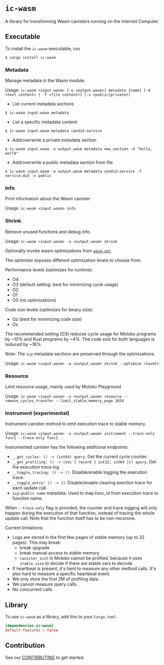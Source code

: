 # `ic-wasm`

A library for transforming Wasm canisters running on the Internet Computer

## Executable

To install the `ic-wasm` executable, run

```
$ cargo install ic-wasm
```

### Metadata

Manage metadata in the Wasm module.

Usage: `ic-wasm <input.wasm> [-o <output.wasm>] metadata [name] [-d <text content> | -f <file content>] [-v <public|private>]`

* List current metadata sections
```
$ ic-wasm input.wasm metadata
```

* List a specific metadata content
```
$ ic-wasm input.wasm metadata candid:service
```

* Add/overwrite a private metadata section
```
$ ic-wasm input.wasm -o output.wasm metadata new_section -d "hello, world"
```

* Add/overwrite a public metadata section from file
```
$ ic-wasm input.wasm -o output.wasm metadata candid:service -f service.did -v public
```

### Info

Print information about the Wasm canister

Usage: `ic-wasm <input.wasm> info`

### Shrink

Remove unused functions and debug info.

Usage: `ic-wasm <input.wasm> -o <output.wasm> shrink`

Optionally invoke wasm optimizations from [`wasm-opt`](https://github.com/WebAssembly/binaryen).

The optimizer exposes different optimization levels to choose from.

Performance levels (optimizes for runtime):
- O4
- O3 (default setting: best for minimizing cycle usage)
- O2
- O1
- O0 (no optimizations)

Code size levels (optimizes for binary size):
- Oz (best for minimizing code size)
- Os

The recommended setting (O3) reduces cycle usage for Motoko programs by ~10% and  Rust programs by ~4%. The code size for both languages is reduced by ~16%.

Note: The `icp` metadata sections are preserved through the optimizations.


Usage: `ic-wasm <input.wasm> -o <output.wasm> shrink --optimize <level>`

### Resource

Limit resource usage, mainly used by Motoko Playground

Usage: `ic-wasm <input.wasm> -o <output.wasm> resource --remove_cycles_transfer --limit_stable_memory_page 1024`

### Instrument (experimental)

Instrument canister method to emit execution trace to stable memory.

Usage: `ic-wasm <input.wasm> -o <output.wasm> instrument --trace-only func1 --trace-only func2`

Instrumented canister has the following additional endpoints:

* `__get_cycles: () -> (int64) query`. Get the current cycle counter.
* `__get_profiling: () -> (vec { record { int32; int64 }}) query`. Get the execution trace log.
* `__toggle_tracing: () -> ()`. Disable/enable logging the execution trace.
* `__toggle_entry: () -> ()`. Disable/enable clearing exection trace for each update call.
* `icp:public name` metadata. Used to map func_id from execution trace to function name.

When `--trace-only` flag is provided, the counter and trace logging will only happen during the execution of that function, instead of tracing the whole update call. Note that the function itself has to be non-recursive.

Current limitations:

* Logs are stored in the first few pages of stable memory (up to 32 pages). This may break:
  + break upgrade
  + break manual access to stable memory
  + `canister_init` in Motoko cannot be profiled, because it uses `stable_size` to decide if there are stable vars to decode
* If heartbeat is present, it's hard to measure any other method calls. It's also hard to measure a specific heartbeat event.
* We only store the first 2M of profiling data.
* We cannot measure query calls.
* No concurrent calls

## Library

To use `ic-wasm` as a library, add this to your `Cargo.toml`:

```toml
[dependencies.ic-wasm]
default-features = false
```

## Contribution

See our [CONTRIBUTING](.github/CONTRIBUTING.md) to get started.
